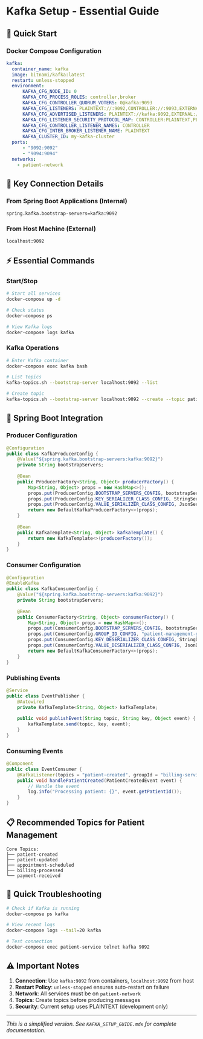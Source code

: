 # Kafka Setup - Essential Guide

## 🚀 Quick Start

### Docker Compose Configuration
```yaml
kafka:
  container_name: kafka
  image: bitnami/kafka:latest
  restart: unless-stopped
  environment:
      KAFKA_CFG_NODE_ID: 0
      KAFKA_CFG_PROCESS_ROLES: controller,broker
      KAFKA_CFG_CONTROLLER_QUORUM_VOTERS: 0@kafka:9093
      KAFKA_CFG_LISTENERS: PLAINTEXT://:9092,CONTROLLER://:9093,EXTERNAL://:9094
      KAFKA_CFG_ADVERTISED_LISTENERS: PLAINTEXT://kafka:9092,EXTERNAL://localhost:9094
      KAFKA_CFG_LISTENER_SECURITY_PROTOCOL_MAP: CONTROLLER:PLAINTEXT,PLAINTEXT:PLAINTEXT,EXTERNAL:PLAINTEXT
      KAFKA_CFG_CONTROLLER_LISTENER_NAMES: CONTROLLER
      KAFKA_CFG_INTER_BROKER_LISTENER_NAME: PLAINTEXT
      KAFKA_CLUSTER_ID: my-kafka-cluster
  ports:
      - "9092:9092"
      - "9094:9094"
  networks:
    - patient-network
```

## 🔑 Key Connection Details

### From Spring Boot Applications (Internal)
```properties
spring.kafka.bootstrap-servers=kafka:9092
```

### From Host Machine (External)
```
localhost:9092
```

## ⚡ Essential Commands

### Start/Stop
```bash
# Start all services
docker-compose up -d

# Check status
docker-compose ps

# View Kafka logs
docker-compose logs kafka
```

### Kafka Operations
```bash
# Enter Kafka container
docker-compose exec kafka bash

# List topics
kafka-topics.sh --bootstrap-server localhost:9092 --list

# Create topic
kafka-topics.sh --bootstrap-server localhost:9092 --create --topic patient-events --partitions 3 --replication-factor 1
```

## 🎯 Spring Boot Integration

### Producer Configuration
```java
@Configuration
public class KafkaProducerConfig {
    @Value("${spring.kafka.bootstrap-servers:kafka:9092}")
    private String bootstrapServers;
    
    @Bean
    public ProducerFactory<String, Object> producerFactory() {
        Map<String, Object> props = new HashMap<>();
        props.put(ProducerConfig.BOOTSTRAP_SERVERS_CONFIG, bootstrapServers);
        props.put(ProducerConfig.KEY_SERIALIZER_CLASS_CONFIG, StringSerializer.class);
        props.put(ProducerConfig.VALUE_SERIALIZER_CLASS_CONFIG, JsonSerializer.class);
        return new DefaultKafkaProducerFactory<>(props);
    }
    
    @Bean
    public KafkaTemplate<String, Object> kafkaTemplate() {
        return new KafkaTemplate<>(producerFactory());
    }
}
```

### Consumer Configuration
```java
@Configuration
@EnableKafka
public class KafkaConsumerConfig {
    @Value("${spring.kafka.bootstrap-servers:kafka:9092}")
    private String bootstrapServers;
    
    @Bean
    public ConsumerFactory<String, Object> consumerFactory() {
        Map<String, Object> props = new HashMap<>();
        props.put(ConsumerConfig.BOOTSTRAP_SERVERS_CONFIG, bootstrapServers);
        props.put(ConsumerConfig.GROUP_ID_CONFIG, "patient-management-group");
        props.put(ConsumerConfig.KEY_DESERIALIZER_CLASS_CONFIG, StringDeserializer.class);
        props.put(ConsumerConfig.VALUE_DESERIALIZER_CLASS_CONFIG, JsonDeserializer.class);
        return new DefaultKafkaConsumerFactory<>(props);
    }
}
```

### Publishing Events
```java
@Service
public class EventPublisher {
    @Autowired
    private KafkaTemplate<String, Object> kafkaTemplate;
    
    public void publishEvent(String topic, String key, Object event) {
        kafkaTemplate.send(topic, key, event);
    }
}
```

### Consuming Events
```java
@Component
public class EventConsumer {
    @KafkaListener(topics = "patient-created", groupId = "billing-service")
    public void handlePatientCreated(PatientCreatedEvent event) {
        // Handle the event
        log.info("Processing patient: {}", event.getPatientId());
    }
}
```

## 📋 Recommended Topics for Patient Management

```
Core Topics:
├── patient-created
├── patient-updated  
├── appointment-scheduled
├── billing-processed
└── payment-received
```

## 🔧 Quick Troubleshooting

```bash
# Check if Kafka is running
docker-compose ps kafka

# View recent logs
docker-compose logs --tail=20 kafka

# Test connection
docker-compose exec patient-service telnet kafka 9092
```

## ⚠️ Important Notes

1. **Connection**: Use `kafka:9092` from containers, `localhost:9092` from host
2. **Restart Policy**: `unless-stopped` ensures auto-restart on failure
3. **Network**: All services must be on `patient-network`
4. **Topics**: Create topics before producing messages
5. **Security**: Current setup uses PLAINTEXT (development only)

---

*This is a simplified version. See `KAFKA_SETUP_GUIDE.mdx` for complete documentation.*
